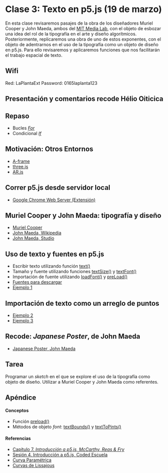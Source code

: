 # Clase 3: Texto en p5.js (19 de marzo)
En esta clase revisaremos pasajes de la obra de los diseñadores Muriel Cooper y John Maeda, ambos del [MIT Media Lab](https://www.media.mit.edu/), con el objeto de esbozar una idea del rol de la tipografía en el arte y diseño algorítmicos. Posteriormente, replicaremos una obra de uno de estos exponentes, con el objeto de adentrarnos en el uso de la tipografía como un objeto de diseño en p5.js. Para ello revisaremos y aplicaremos funciones que nos facilitarán el trabajo espacial de texto.
## Wifi
Red: LaPlantaExt
Password: 0165laplanta123
## Presentación y comentarios recode Hélio Oiticica
## Repaso
- Bucles [*For*](http://codedescuela.cl/taller1-intro-programacion-creativa-p5js-2017-05/sesiones/sesion_3/slides/#/3)
- Condicional [*If*](http://codedescuela.cl/taller1-intro-programacion-creativa-p5js-2017-05/sesiones/sesion_3/slides/#/13)
## Motivación: Otros Entornos
- [A-frame](https://aframe.io)
- [three.js](https://threejs.org)
- [AR.js](https://github.com/jeromeetienne/AR.js#try-it-on-mobile)
## Correr p5.js desde servidor local
- [Google Chrome Web Server (Extensión)](https://chrome.google.com/webstore/detail/web-server-for-chrome/ofhbbkphhbklhfoeikjpcbhemlocgigb)
## Muriel Cooper y John Maeda: tipografía y diseño
- [Muriel Cooper](https://en.wikipedia.org/wiki/Muriel_Cooper)
- [John Maeda, Wikipedia](https://es.wikipedia.org/wiki/John_Maeda)
- [John Maeda, Studio](https://maedastudio.com/)
## Uso de texto y fuentes en p5.js
- Escribir texto utilizando función [text()](https://p5js.org/reference/#/p5/text)
- Tamaño y fuente utilizando funciones [textSize()](https://p5js.org/reference/#/p5/textSize) y [textFont()](https://p5js.org/reference/#/p5/textFont)
- Importación de fuente utilizando [loadFont()](https://p5js.org/reference/#/p5/loadFont) y [preLoad()](https://p5js.org/reference/#/p5/preLoad)
- [Fuentes para descargar](https://github.com/guillemontecinos/programacion_creativa_p5js/tree/master/clases/clase_3/fuentes)
- [Ejemplo 1](https://github.com/guillemontecinos/programacion_creativa_p5js/blob/master/clases/clase_3/clase_3_ejemplos/ejemplo_1.js)
## Importación de texto como un arreglo de puntos
- [Ejemplo 2](https://github.com/guillemontecinos/programacion_creativa_p5js/blob/master/clases/clase_3/clase_3_ejemplos/ejemplo_2.js)
- [Ejemplo 3](https://github.com/guillemontecinos/programacion_creativa_p5js/blob/master/clases/clase_3/clase_3_ejemplos/ejemplo_3.js)
## Recode: *Japanese Poster*, de John Maeda
- [Japanese Poster, John Maeda](https://github.com/guillemontecinos/recode/blob/master/maeda_john-morisawa/documentation/docu_morisawa.md)
## Tarea
Programar un *sketch* en el que se explore el uso de la tipografía como objeto de diseño. Utilizar a Muriel Cooper y John Maeda como referentes.
## Apéndice
#### Conceptos
- Función [preload()](https://p5js.org/es/reference/#/p5/preload)
- Métodos de objeto *font*: [textBounds()](https://p5js.org/es/reference/#/p5.Font/textBounds) y [textToPints()](https://p5js.org/es/reference/#/p5.Font/textToPoints)
#### Referencias
- [Capítulo 7. *Introducción a p5.js, McCarthy, Reas & Fry*](https://github.com/processing/p5.js-getting-started-es/blob/master/v1.0.3.pdf)
- [Sesión 4. Introducción a p5.js, Coded Escuela](http://codedescuela.cl/taller1-intro-programacion-creativa-p5js-2017-05/sesiones/sesion_4/slides/#/)
- [Curva Paramétrica](https://es.wikipedia.org/wiki/Ecuaci%C3%B3n_param%C3%A9trica)
- [Curvas de Lissajous](https://es.wikipedia.org/wiki/Curva_de_Lissajous)

